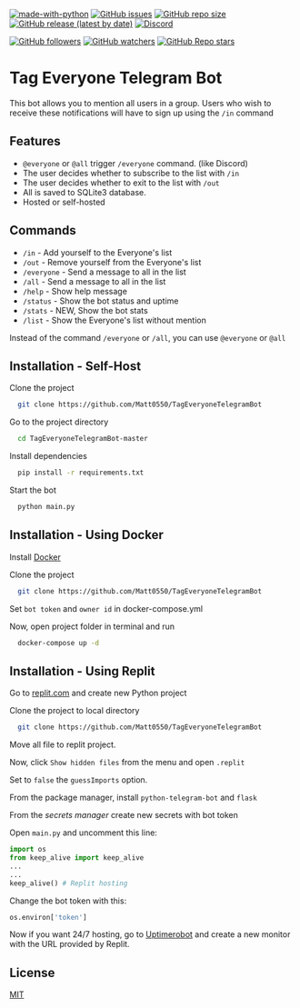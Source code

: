 [![made-with-python](https://img.shields.io/badge/Made%20with-Python-1f425f.svg)](https://www.python.org/)
[![GitHub issues](https://img.shields.io/github/issues/Matt0550/TagEveryoneTelegramBot)](https://github.com/Matt0550/TagEveryoneTelegramBot/issues)
[![GitHub repo size](https://img.shields.io/github/repo-size/Matt0550/TagEveryoneTelegramBot)](https://github.com/Matt0550/TagEveryoneTelegramBot/)
[![GitHub release (latest by date)](https://img.shields.io/github/downloads/Matt0550/TagEveryoneTelegramBot/total)](https://github.com/Matt0550/TagEveryoneTelegramBot/releases)
[![Discord](https://img.shields.io/discord/828990499507404820)](https://discord.gg/5WrVyQKWAr)

[![GitHub followers](https://img.shields.io/github/followers/Matt0550?style=social)](https://github.com/Matt0550?tab=followers)
[![GitHub watchers](https://img.shields.io/github/watchers/Matt0550/TagEveryoneTelegramBot?style=social)](https://github.com/Matt0550/TagEveryoneTelegramBot/watchers)
[![GitHub Repo stars](https://img.shields.io/github/stars/Matt0550/TagEveryoneTelegramBot?style=social)](https://github.com/Matt0550/TagEveryoneTelegramBot/stargazers)
# Tag Everyone Telegram Bot

This bot allows you to mention all users in a group. Users who wish to receive these notifications will have to sign up using the `/in` command
## Features

- `@everyone` or `@all` trigger `/everyone` command. (like Discord)
- The user decides whether to subscribe to the list with `/in`
- The user decides whether to exit to the list with `/out`
- All is saved to SQLite3 database.
- Hosted or self-hosted


## Commands
- `/in` - Add yourself to the Everyone's list
- `/out` - Remove yourself from the Everyone's list
- `/everyone` - Send a message to all in the list
- `/all` - Send a message to all in the list
- `/help` - Show help message
- `/status` - Show the bot status and uptime
- `/stats` - NEW, Show the bot stats
- `/list` - Show the Everyone's list without mention

Instead of the command `/everyone` or `/all`, you can use `@everyone` or `@all`
## Installation - Self-Host

Clone the project

```bash
  git clone https://github.com/Matt0550/TagEveryoneTelegramBot
```

Go to the project directory

```bash
  cd TagEveryoneTelegramBot-master
```

Install dependencies

```bash
  pip install -r requirements.txt
```

Start the bot

```bash
  python main.py
```

## Installation - Using Docker

Install [Docker](https://www.docker.com)

Clone the project
```bash
  git clone https://github.com/Matt0550/TagEveryoneTelegramBot
```

Set `bot token` and `owner id` in docker-compose.yml

Now, open project folder in terminal and run
```bash
  docker-compose up -d
```


## Installation - Using Replit

Go to [replit.com](https://replit.com) and create new Python project

Clone the project to local directory
```bash
  git clone https://github.com/Matt0550/TagEveryoneTelegramBot
```

Move all file to replit project.

Now, click `Show hidden files` from the menu and open `.replit`

Set to `false` the `guessImports` option.

From the package manager, install `python-telegram-bot` and `flask`

From the *secrets manager* create new secrets with bot token

Open `main.py` and uncomment this line:
```python
import os
from keep_alive import keep_alive
...
...
keep_alive() # Replit hosting
```

Change the bot token with this:
```python
os.environ['token']
```

Now if you want 24/7 hosting, go to [Uptimerobot](https://uptimerobot.com/) and create a new monitor with the URL provided by Replit.
## License

[MIT](https://choosealicense.com/licenses/mit/)

